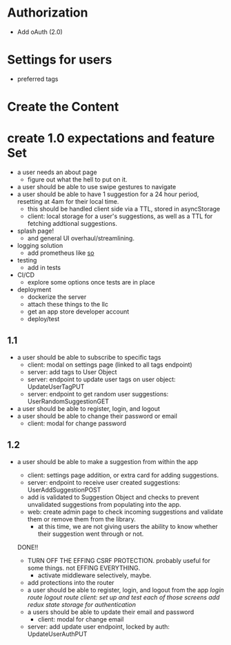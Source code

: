 # Authorization

- Add oAuth (2.0)

# Settings for users

- preferred tags

# Create the Content

# create 1.0 expectations and feature Set

- a user needs an about page
  - figure out what the hell to put on it.
- a user should be able to use swipe gestures to navigate
- a user should be able to have 1 suggestion for a 24 hour period, resetting at 4am for their local time.
  - this should be handled client side via a TTL, stored in asyncStorage
  - client: local storage for a user's suggestions, as well as a TTL for fetching addtional suggestions.
- splash page!
  - and general UI overhaul/streamlining.
- logging solution
  - add prometheus like [so](https://github.com/brancz/prometheus-example-app/blob/master/main.go)
- testing
  - add in tests
- CI/CD
  - explore some options once tests are in place
- deployment
  - dockerize the server
  - attach these things to the llc
  - get an app store developer account
  - deploy/test

## 1.1

- a user should be able to subscribe to specific tags
  - client: modal on settings page (linked to all tags endpoint)
  - server: add tags to User Object
  - server: endpoint to update user tags on user object: UpdateUserTagPUT
  - server: endpoint to get random user suggestions: UserRandomSuggestionGET
- a user should be able to register, login, and logout
- a user should be able to change their password or email
  - client: modal for change password

## 1.2

- a user should be able to make a suggestion from within the app

  - client: settings page addition, or extra card for adding suggestions.
  - server: endpoint to receive user created suggestions: UserAddSuggestionPOST
  - add is validated to Suggestion Object and checks to prevent unvalidated suggestions from populating into the app.
  - web: create admin page to check incoming suggestions and validate them or remove them from the library.
    - at this time, we are not giving users the ability to know whether their suggestion went through or not.

  DONE!!

  - TURN OFF THE EFFING CSRF PROTECTION. probably useful for some things. not EFFING EVERYTHING.
    - activate middleware selectively, maybe.
  - add protections into the router
  - a user should be able to register, login, and logout from the app
    _login route_
    _logout route_
    _client: set up and test each of those screens_
    _add redux state storage for authentication_
  - a users should be able to update their email and password
    - client: modal for change email
  - server: add update user endpoint, locked by auth: UpdateUserAuthPUT

